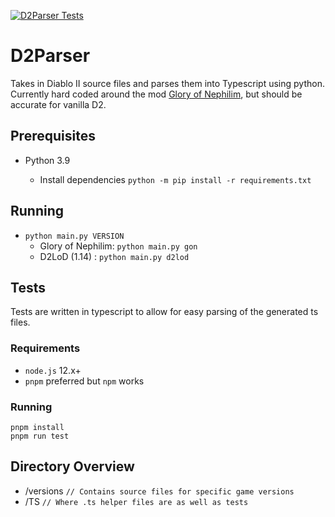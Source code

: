 [![D2Parser Tests](https://github.com/shamrickus/D2Parser/actions/workflows/tests.yml/badge.svg)](https://github.com/shamrickus/D2Parser/actions/workflows/tests.yml)

# D2Parser

Takes in Diablo II source files and parses them into Typescript using python. Currently hard coded around the mod 
[Glory of Nephilim](http://gloryofnephilim.org), but should be accurate for vanilla D2.

## Prerequisites 
* Python 3.9

    * Install dependencies `python -m pip install -r requirements.txt` 

## Running
* `python main.py VERSION` 
  * Glory of Nephilim: `python main.py gon`
  * D2LoD (1.14) : `python main.py d2lod`
  
## Tests
Tests are written in typescript to allow for easy parsing of the generated ts files. 

### Requirements
* `node.js` 12.x+
* `pnpm` preferred but `npm` works
  

### Running
    pnpm install
    pnpm run test

## Directory Overview
* /versions `// Contains source files for specific game versions`
* /TS `// Where .ts helper files are as well as tests` 

